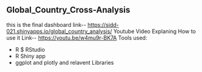 ## Global_Country_Cross-Analysis
this is the final dashboard link--
https://sidd-021.shinyapps.io/global_country_analysis/
Youtube Video Explaning How to use it Link--
https://youtu.be/w4mu9r-BK7A
Tools used:
- R $ RStudio
- R Shiny app
- ggplot and plotly and relavent Libraries
